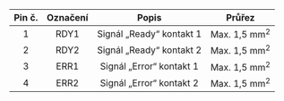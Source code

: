 | **Pin č.** | **Označení** | **Popis** | **Průřez** |
| :---: | :---: | :---: | :---: |
| 1 | RDY1 | Signál „Ready“ kontakt 1 | Max. 1,5 mm<sup>2</sup> |
| 2 | RDY2 | Signál „Ready“ kontakt 2 | Max. 1,5 mm<sup>2</sup> |
| 3 | ERR1 | Signál „Error“ kontakt 1 | Max. 1,5 mm<sup>2</sup> |
| 4 | ERR2 | Signál „Error“ kontakt 2 | Max. 1,5 mm<sup>2</sup> |
